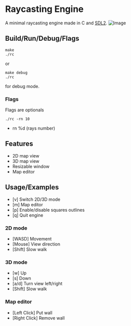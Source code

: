 # Raycasting Engine

A minimal raycasting engine made in C and [SDL2](https://www.libsdl.org).
![Image](https://github.com/user-attachments/assets/ee8c29bb-84c6-455c-99cf-c6782a16bf54)

## Build/Run/Debug/Flags
```console
make
./rc
```
or
```console
make debug
./rc
```
for debug mode.
### Flags
Flags are optionals
```console
./rc -rn 10
```
- rn %d (rays number)
## Features

- 2D map view
- 3D map view
- Resizable window
- Map editor

## Usage/Examples

- [v] Switch 2D/3D mode
- [m] Map editor
- [p] Enable/disable squares outlines
- [q] Quit engine

### 2D mode
- [WASD] Movement
- [Mouse] View direction
- [Shift] Slow walk

### 3D mode
- [w] Up
- [s] Down
- [a/d] Turn view left/right 
- [Shift] Slow walk

### Map editor
- [Left Click]  Put wall
- [Right Click] Remove wall
